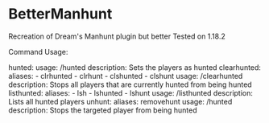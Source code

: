 # BetterManhunt
 Recreation of Dream's Manhunt plugin but better
 Tested on 1.18.2 
 
 Command Usage:
  
 hunted:
  usage: /hunted <Target>
    description: Sets the players as hunted
 clearhunted:
    aliases:
      - clrhunted
      - clrhunt
      - clshunted
      - clshunt
    usage: /clearhunted <Target>
    description: Stops all players that are currently hunted from being hunted
   listhunted:
    aliases:
      - lsh
      - lshunted
      - lshunt
    usage: /listhunted
    description: Lists all hunted players
  unhunt:
     aliases: removehunt
     usage: /hunted <Target>
     description: Stops the targeted player from being hunted
